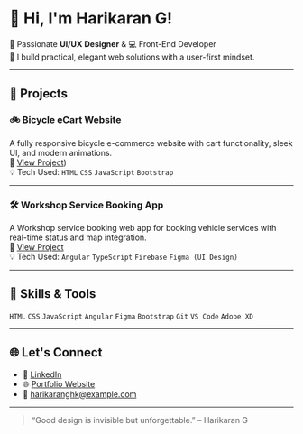# 👋 Hi, I'm Harikaran G!

🎨 Passionate **UI/UX Designer** & 💻 Front-End Developer  
🚀 I build practical, elegant web solutions with a user-first mindset.

---

## 🚀 Projects

### 🚲 Bicycle eCart Website
A fully responsive bicycle e-commerce website with cart functionality, sleek UI, and modern animations.  
🔗 [View Project](https://github.com/Harikaran-GHK123/Bicycle-e-cart-website))  
💡 Tech Used: `HTML` `CSS` `JavaScript` `Bootstrap`

---

### 🛠️ Workshop Service Booking App
A Workshop service booking web app for booking vehicle services with real-time status and map integration.  
🔗 [View Project](https://github.com/Harikaran-GHK123/Workshop-service-booking)  
💡 Tech Used: `Angular` `TypeScript` `Firebase` `Figma (UI Design)`

---

## 🧰 Skills & Tools
`HTML` `CSS` `JavaScript` `Angular` `Figma` `Bootstrap` `Git` `VS Code` `Adobe XD`

---

## 🌐 Let's Connect
- 💼 [LinkedIn](https://www.linkedin.com/in/your-link)
- 🌐 [Portfolio Website](https://yourwebsite.com)
- 📧 harikaranghk@example.com

---

> “Good design is invisible but unforgettable.” – Harikaran G
